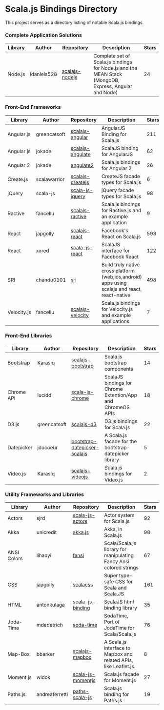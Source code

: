 # Scala.js Bindings Directory
This project serves as a directory listing of notable Scala.js bindings.

### Complete Application Solutions

| Library    | Author       | Repository                                              | Description               | Stars  | 
|------------|--------------|---------------------------------------------------------|---------------------------|--------|
| Node.js    | ldaniels528  | [scalajs-nodejs](https://github.com/ldaniels528/scalajs-nodejs) | Complete set of Scala.js bindings for Node.js and the MEAN Stack (MongoDB, Express, Angular and Node) | 24 |

### Front-End Frameworks

| Library    | Author       | Repository                                              | Description               | Stars  | 
|------------|--------------|---------------------------------------------------------|---------------------------|--------|
| Angular.js | greencatsoft | [scalajs-angular](https://github.com/greencatsoft/scalajs-angular) | AngularJS Binding for Scala.js | 211 |
| Angular.js | jokade       | [scalajs-angulate](https://github.com/jokade/scalajs-angulate) | ScalaJS binding for AngularJS | 62 |
| Angular 2  | jokade       | [angulate2](https://github.com/jokade/angulate2)         | Scala.js bindings for Angular 2 | 26 |
| Create.js  | scalawarrior | [scalajs-createjs](https://github.com/scalawarrior/scalajs-createjs) |CreateJS facade types for Scala.js | 6 |
| jQuery     | scala-js     | [scala-js-jquery](https://github.com/scala-js/scala-js-jquery) | jQuery facade types for Scala.js | 98 |
| Ractive    | fancellu     | [scalajs-ractive](https://github.com/fancellu/scalajs-ractive) | Scala.js bindings for Ractive.js and an example application | 9 |
| React      | japgolly     | [scalajs-react](https://github.com/japgolly/scalajs-react) | Facebook's React on Scala.js | 593 |
| React      | xored        | [scala-js-react](https://github.com/xored/scala-js-react) | ScalaJS interface for Facebook React | 122 |
| SRI        | chandu0101   | [sri](https://github.com/chandu0101/sri)                 | Build truly native cross platform (web,ios,android) apps using scalajs and react, react-native | 498 |
| Velocity.js| fancellu     | [scalajs-velocity](https://github.com/fancellu/scalajs-velocity) | Scala.js bindings for Velocity.js and example applications | 7 |

### Front-End Libraries 

| Library    | Author       | Repository                                              | Description               | Stars  | 
|------------|--------------|---------------------------------------------------------|---------------------------|--------|
| Bootstrap  | Karasiq      | [scalajs-bootstrap](https://github.com/Karasiq/scalajs-bootstrap) | Scala.js bootstrap components | 14 |
| Chrome API | lucidd       | [scala-js-chrome](https://github.com/lucidd/scala-js-chrome) | ScalaJS bindings for Chrome Extention/App and ChromeOS APIs | 18 |
| D3.js      | greencatsoft | [scalajs-d3](https://github.com/greencatsoft/scalajs-d3)| D3.js bindings for Scala.js | 22 |
| Datepicker | jducoeur     | [bootstrap-datepicker-scalajs](https://github.com/jducoeur/bootstrap-datepicker-scalajs) | A Scala.js facade for the bootstrap-datepicker library| 5 |
| Video.js   | Karasiq      | [scalajs-videojs](https://github.com/Karasiq/scalajs-videojs) | Scala.js bindings for Video.js | 2 |

### Utility Frameworks and Libraries 

| Library    | Author       | Repository                                              | Description               | Stars  | 
|------------|--------------|---------------------------------------------------------|---------------------------|--------|
| Actors     | sjrd         | [scala-js-actors](https://github.com/sjrd/scala-js-actors) | Actor system for Scala.js | 92     |
| Akka       | unicredit    | [akka.js](https://github.com/unicredit/akka.js)         | Akka, in Scala.js         | 98     |
| ANSI Colors| lihaoyi      | [fansi](https://github.com/lihaoyi/fansi)               | Scala/Scala.js library for manipulating Fancy Ansi colored strings | 67 |
| CSS        | japgolly     | [scalacss](https://github.com/japgolly/scalacss)        | Super type-safe CSS for Scala and Scala.JS | 161 |
| HTML       | antonkulaga  | [scala-js-binding](https://github.com/antonkulaga/scala-js-binding) | ScalaJS html binding library | 35 |
| Joda-Time  | mdedetrich   | [soda-time](https://github.com/mdedetrich/soda-time)    | SodaTime, Port of JodaTime for Scala/Scala.js | 76 |
| Map-Box    | bbarker      | [scalajs-mapbox](https://github.com/bbarker/scalajs-mapbox) | A Scala.js interface to Mapbox and related APIs, like Leaflet.js. | 8 |
| Moment.js  | widok        | [scala-js-momentjs](https://github.com/widok/scala-js-momentjs) | Scala.js façade for Moment.js | 27 |
| Paths.js   | andreaferretti | [paths-scala-js](https://github.com/andreaferretti/paths-scala-js) | Scala.js binding for Paths.js | 19 |

